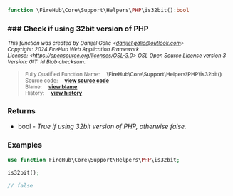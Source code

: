 ```php
function \FireHub\Core\Support\Helpers\PHP\is32bit():bool
```













### ### Check if using 32bit version of PHP



<sub>_This function was created by Danijel Galić &lt;danijel.galic@outlook.com&gt;_</sub><br/><sub>_Copyright: 2024 FireHub Web Application Framework_</sub><br/><sub>_License: &lt;https://opensource.org/licenses/OSL-3.0&gt; OSL Open Source License version 3_</sub><br/><sub>_Version: GIT: $Id$ Blob checksum._</sub>

><sub>Fully Qualified Function Name:  **\FireHub\Core\Support\Helpers\PHP\is32bit()**</sub><br/>
    <sub>Source code:  **[view source code](https://github.com/The-FireHub-Project/Core/blob/develop-pre-alpha-m1/src/support/helpers/php.php#L63)**</sub><br/>
        <sub>Blame:  **[view blame](https://github.com/The-FireHub-Project/Core/blame/develop-pre-alpha-m1/src/support/helpers/php.php)**</sub><br/>
        <sub>History:  **[view history](https://github.com/The-FireHub-Project/Core/commits/develop-pre-alpha-m1/src/support/helpers/php.php)**</sub>


### Returns

* bool - _True if using 32bit version of PHP, otherwise false._
### Examples
```php
use function FireHub\Core\Support\Helpers\PHP\is32bit;

is32bit();

// false
```
